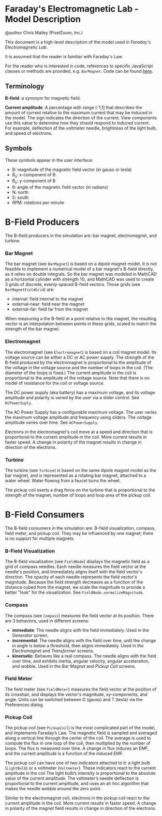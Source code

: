 # Faraday's Electromagnetic Lab - Model Description

@author Chris Malley (PixelZoom, Inc.)

This document is a high-level description of the model used in _Faraday's Electromagnetic Lab_.

It is assumed that the reader is familiar with Faraday's Law.

For the reader who is interested in code, references to specific JavaScript classes or methods 
are provided, e.g. `BarMagnet`.  Code can be found [here](https://github.com/phetsims/faradays-electromagnetic-lab/tree/main/js).

## Terminology

**B-field**: a synonym for magnetic field.

**Current amplitude**: A percentage with range [-1,1] that describes the amount of current relative to the 
maximum current that may be induced in the model. The sign indicates the direction 
of the current. View components use this value to determine how they should respond to induced current. 
For example, deflection of the voltmeter needle, brightness of the light bulb, and speed of
electrons.

## Symbols

These symbols appear in the user interface:

* B: magnitude of the magnetic field vector (in gauss or tesla)
* B<sub>x</sub>: x-component of B
* B<sub>y</sub>: y-component of B
* θ: angle of the magnetic field vector (in radians)
* N: north
* S: south
* RPM: rotations per minute

# B-Field Producers

The B-field producers in the simulation are: bar magnet, electromagnet, and turbine.

### Bar Magnet
The bar magnet (see `BarMagnet`) is based on a dipole magnet model. It is not feasible to implement a numerical model of a bar magnet's 
B-field directly, as it relies on double integrals. So the bar magnet was modeled in MathCAD as a horizontal cylinder
with strength 1G, and MathCAD was used to create 3 grids of discrete, evenly-spaced B-field vectors. Those grids 
(see `BarMagnetFieldGrid`) are:
- internal: field internal to the magnet
- external-near: field near the magnet
- external-far: field far from the magnet

When measuring a the B-field at a point relative to the magnet, the resulting vector is an interpolation between 
points in these grids, scaled to match the strength of the bar magnet.

### Electromagnet
The electromagnet (see `Electromagnet`) is based on a coil magnet model. Its voltage source can be either a DC or AC power supply. 
The strength of the B-field produced by the electromagnet is proportional to the amplitude of the voltage in the 
voltage source and the number of loops in the coil. (The diameter of the loops is fixed.) The current amplitude in the coil 
is proportional to the amplitude of the voltage source. Note that there is no model of resistance for the coil or voltage source.

The DC power supply (aka battery) has a maximum voltage, and its voltage 
amplitude and polarity is varied by the user via a slider control. See `DCPowerSuply`.

The AC Power Supply has a configurable maximum voltage. The user varies the maximum voltage amplitude and 
frequency using sliders. The voltage amplitude varies over time. See `ACPowerSupply`.

Electrons in the electromagnet's coil move at a speed and direction that is proportional to the current amplitude in
the coil. More current results in faster speed.  A change in polarity of the magnet results in change in direction
of the electrons.

### Turbine
The turbine (see `Turbine`) is based on the same dipole magnet model as the bar magnet, and is represented
as a rotating bar magnet, attached to a water wheel. Water flowing from a faucet turns the wheel.  

The pickup coil exerts a drag force on the turbine that is proportional to the strength of the magnet, number of loops and loop area of the pickup coil.

# B-Field Consumers

The B-field consumers in the simulation are: B-field visualization, compass, field meter, and pickup coil.
They may be influenced by one magnet; there is no support for multiple magnets.

### B-Field Visualization
The B-field visualization (see `FieldNode`) displays the magnetic field as a grid of compass needles. Each needle measures the 
field vector at the needle's position, and immediately aligns itself with the field vector's direction.
The opacity of each needle represents the field vector's magnitude. Because the field strength decreases 
as a function of the distance cubed from the magnet, we scale the magnitude to provide a better "look" 
for the visualization. See `FieldNode.normalizeMagnitude`.

### Compass
The compass (see `Compass`) measures the field vector at its position. There are 3 behaviors, used in different
screens:
* **immediate**: The needle aligns with the field immediately. Used in the _Generator_ screen.
* **incremental**: The needle aligns with the field over time, until the change in angle is below a threshold, then
  aligns immediately. Used in the _Electromagnet_ and _Transformer_ screens.
* **kinematic**: Behaves like a real compass. The needle aligns with the field over time, and exhibits inertia, 
angular velocity, angular acceleration, and wobble. Used in the _Bar Magnet_ and _Pickup Coil_ screens.

### Field Meter
The field meter (see `FieldMeter`) measures the field vector at the position of its crosshair, and displays the 
vector's magnitude, xy-components, and angle. Units can be switched between G (gauss) and T (tesla) via the 
Preferences dialog.

### Pickup Coil
The pickup coil (see `PickupCoil`) is the most complicated part of the model, and implements Faraday’s Law. 
The magnetic field is sampled
and averaged along a vertical line through the center of the coil. The average is used to compute the flux in 
one loop of the coil, then multiplied by the number of loops. The flux is measured over time. A change in 
flux induces an EMF, and the current amplitude is a function of the induced EMF. 

The pickup coil can have one of two indicators attached to it: a light bulb (`LightBulb`) or a voltmeter (`Voltmeter`). These indicators
react to the current amplitude in the coil The light bulb’s intensity is proportional to the absolute value 
of the current amplitude. The voltmeter’s needle deflection is proportional to the current amplitude, and 
uses an ah hoc algorithm that makes the needle wobble around the zero point.

Similar to the electromagnet coil, electrons in the pickup coil react to the current amplitude in the coil.
More current results in faster speed.  A change in polarity of the magnet field results in change in direction
of the electrons.
